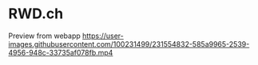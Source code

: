 # RWD.ch


Preview from webapp
https://user-images.githubusercontent.com/100231499/231554832-585a9965-2539-4956-948c-33735af078fb.mp4
